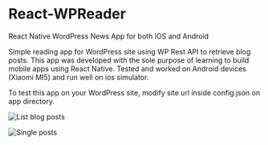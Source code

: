 # React-WPReader
React Native WordPress News App for both iOS and Android

Simple reading app for WordPress site using WP Rest API to retrieve blog posts. 
This app was developed with the sole purpose of learning to build mobile apps using React Native.
Tested and worked on Android devices (Xiaomi MI5) and run well on ios simulator.

To test this app on your WordPress site, modify site url inside config.json on app directory.

![List blog posts](https://github.com/fujianto/React-WPReader/blob/master/screenshot-ios.png?raw=true "List blog posts")

![Single posts](https://github.com/fujianto/React-WPReader/blob/master/screenshot-android.png?raw=true "Single posts")

